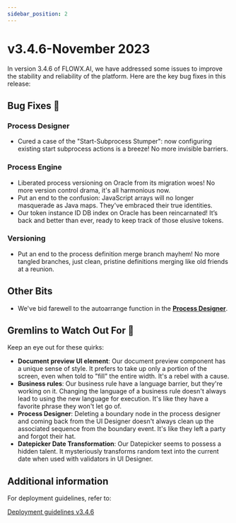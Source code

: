 ```yaml
---
sidebar_position: 2
---
```


# v3.4.6-November 2023 

In version 3.4.6 of FLOWX.AI, we have addressed some issues to improve the stability and reliability of the platform. Here are the key bug fixes in this release:


## **Bug Fixes** 🔧

### Process Designer

- Cured a case of the "Start-Subprocess Stumper": now configuring existing start subprocess actions is a breeze! No more invisible barriers.

### Process Engine

- Liberated process versioning on Oracle from its migration woes! No more version control drama, it's all harmonious now.
- Put an end to the confusion: JavaScript arrays will no longer masquerade as Java maps. They've embraced their true identities.
- Our token instance ID DB index on Oracle has been reincarnated! It’s back and better than ever, ready to keep track of those elusive tokens.

### Versioning

- Put an end to the process definition merge branch mayhem! No more tangled branches, just clean, pristine definitions merging like old friends at a reunion.

## **Other Bits**

* We've bid farewell to the autoarrange function in the [**Process Designer**](../../docs/terms/flowx-process-designer).

## **Gremlins to Watch Out For** 🙁

Keep an eye out for these quirks:

* **Document preview UI element**: Our document preview component has a unique sense of style. It prefers to take up only a portion of the screen, even when told to "fill" the entire width. It's a rebel with a cause.
* **Business rules**: Our business rule have a language barrier, but they're working on it. Changing the language of a business rule doesn't always lead to using the new language for execution. It's like they have a favorite phrase they won't let go of.
* **Process Designer**: Deleting a boundary node in the process designer and coming back from the UI Designer doesn't always clean up the associated sequence from the boundary event. It's like they left a party and forgot their hat.
* **Datepicker Date Transformation**: Our Datepicker seems to possess a hidden talent. It mysteriously transforms random text into the current date when used with validators in UI Designer.


## **Additional information**

For deployment guidelines, refer to:
 
[Deployment guidelines v3.4.6](./deployment-guidelines-v3.4.6.md)




